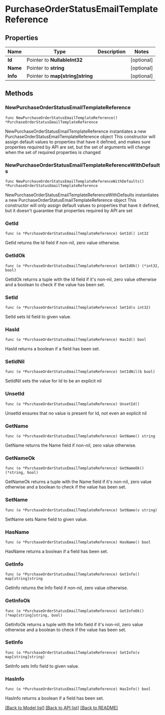 # PurchaseOrderStatusEmailTemplateReference

## Properties

Name | Type | Description | Notes
------------ | ------------- | ------------- | -------------
**Id** | Pointer to **NullableInt32** |  | [optional] 
**Name** | Pointer to **string** |  | [optional] 
**Info** | Pointer to **map[string]string** |  | [optional] 

## Methods

### NewPurchaseOrderStatusEmailTemplateReference

`func NewPurchaseOrderStatusEmailTemplateReference() *PurchaseOrderStatusEmailTemplateReference`

NewPurchaseOrderStatusEmailTemplateReference instantiates a new PurchaseOrderStatusEmailTemplateReference object
This constructor will assign default values to properties that have it defined,
and makes sure properties required by API are set, but the set of arguments
will change when the set of required properties is changed

### NewPurchaseOrderStatusEmailTemplateReferenceWithDefaults

`func NewPurchaseOrderStatusEmailTemplateReferenceWithDefaults() *PurchaseOrderStatusEmailTemplateReference`

NewPurchaseOrderStatusEmailTemplateReferenceWithDefaults instantiates a new PurchaseOrderStatusEmailTemplateReference object
This constructor will only assign default values to properties that have it defined,
but it doesn't guarantee that properties required by API are set

### GetId

`func (o *PurchaseOrderStatusEmailTemplateReference) GetId() int32`

GetId returns the Id field if non-nil, zero value otherwise.

### GetIdOk

`func (o *PurchaseOrderStatusEmailTemplateReference) GetIdOk() (*int32, bool)`

GetIdOk returns a tuple with the Id field if it's non-nil, zero value otherwise
and a boolean to check if the value has been set.

### SetId

`func (o *PurchaseOrderStatusEmailTemplateReference) SetId(v int32)`

SetId sets Id field to given value.

### HasId

`func (o *PurchaseOrderStatusEmailTemplateReference) HasId() bool`

HasId returns a boolean if a field has been set.

### SetIdNil

`func (o *PurchaseOrderStatusEmailTemplateReference) SetIdNil(b bool)`

 SetIdNil sets the value for Id to be an explicit nil

### UnsetId
`func (o *PurchaseOrderStatusEmailTemplateReference) UnsetId()`

UnsetId ensures that no value is present for Id, not even an explicit nil
### GetName

`func (o *PurchaseOrderStatusEmailTemplateReference) GetName() string`

GetName returns the Name field if non-nil, zero value otherwise.

### GetNameOk

`func (o *PurchaseOrderStatusEmailTemplateReference) GetNameOk() (*string, bool)`

GetNameOk returns a tuple with the Name field if it's non-nil, zero value otherwise
and a boolean to check if the value has been set.

### SetName

`func (o *PurchaseOrderStatusEmailTemplateReference) SetName(v string)`

SetName sets Name field to given value.

### HasName

`func (o *PurchaseOrderStatusEmailTemplateReference) HasName() bool`

HasName returns a boolean if a field has been set.

### GetInfo

`func (o *PurchaseOrderStatusEmailTemplateReference) GetInfo() map[string]string`

GetInfo returns the Info field if non-nil, zero value otherwise.

### GetInfoOk

`func (o *PurchaseOrderStatusEmailTemplateReference) GetInfoOk() (*map[string]string, bool)`

GetInfoOk returns a tuple with the Info field if it's non-nil, zero value otherwise
and a boolean to check if the value has been set.

### SetInfo

`func (o *PurchaseOrderStatusEmailTemplateReference) SetInfo(v map[string]string)`

SetInfo sets Info field to given value.

### HasInfo

`func (o *PurchaseOrderStatusEmailTemplateReference) HasInfo() bool`

HasInfo returns a boolean if a field has been set.


[[Back to Model list]](../README.md#documentation-for-models) [[Back to API list]](../README.md#documentation-for-api-endpoints) [[Back to README]](../README.md)


